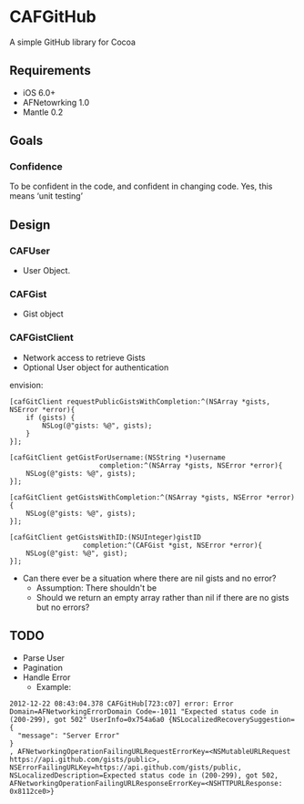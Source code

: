 # CAFGitHub
A simple GitHub library for Cocoa


## Requirements
- iOS 6.0+
- AFNetowrking 1.0
- Mantle 0.2


## Goals
### Confidence
To be confident in the code, and confident in changing code. Yes, this means ‘unit testing’


## Design

### CAFUser
- User Object.

### CAFGist
- Gist object

### CAFGistClient
- Network access to retrieve Gists
- Optional User object for authentication

envision:
```obj-c
[cafGitClient requestPublicGistsWithCompletion:^(NSArray *gists, NSError *error){
	if (gists) {
		NSLog(@"gists: %@", gists);
	}
}];

[cafGitClient getGistForUsername:(NSString *)username
                      completion:^(NSArray *gists, NSError *error){
	NSLog(@"gists: %@", gists);
}];

[cafGitClient getGistsWithCompletion:^(NSArray *gists, NSError *error){
	NSLog(@"gists: %@", gists);
}];

[cafGitClient getGistsWithID:(NSUInteger)gistID 
                  completion:^(CAFGist *gist, NSError *error){
	NSLog(@"gist: %@", gist);
}];
```


- Can there ever be a situation where there are nil gists and no error?
  - Assumption: There shouldn't be
  - Should we return an empty array rather than nil if there are no gists but no errors?


## TODO
- Parse User
- Pagination
- Handle Error
  - Example:

```
2012-12-22 08:43:04.378 CAFGitHub[723:c07] error: Error Domain=AFNetworkingErrorDomain Code=-1011 "Expected status code in (200-299), got 502" UserInfo=0x754a6a0 {NSLocalizedRecoverySuggestion={
  "message": "Server Error"
}
, AFNetworkingOperationFailingURLRequestErrorKey=<NSMutableURLRequest https://api.github.com/gists/public>, NSErrorFailingURLKey=https://api.github.com/gists/public, NSLocalizedDescription=Expected status code in (200-299), got 502, AFNetworkingOperationFailingURLResponseErrorKey=<NSHTTPURLResponse: 0x8112ce0>}
```
